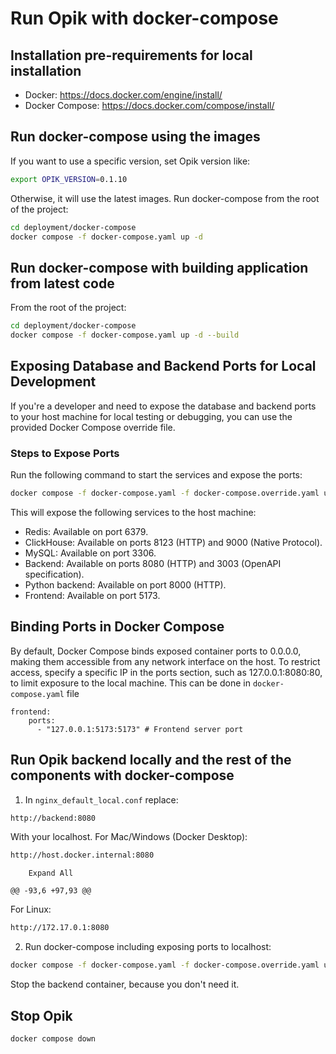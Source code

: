 # Run Opik with docker-compose

## Installation pre-requirements for local installation

- Docker: https://docs.docker.com/engine/install/
- Docker Compose: https://docs.docker.com/compose/install/

## Run docker-compose using the images

If you want to use a specific version, set Opik version like:

```bash
export OPIK_VERSION=0.1.10
```

Otherwise, it will use the latest images.
Run docker-compose from the root of the project:

```bash
cd deployment/docker-compose
docker compose -f docker-compose.yaml up -d
```

## Run docker-compose with building application from latest code

From the root of the project:

```bash
cd deployment/docker-compose
docker compose -f docker-compose.yaml up -d --build
```

## Exposing Database and Backend Ports for Local Development

If you're a developer and need to expose the database and backend ports to your host machine for local testing or
debugging, you can use the provided Docker Compose override file.

### Steps to Expose Ports

Run the following command to start the services and expose the ports:

```bash
docker compose -f docker-compose.yaml -f docker-compose.override.yaml up -d
```

This will expose the following services to the host machine:

- Redis: Available on port 6379.
- ClickHouse: Available on ports 8123 (HTTP) and 9000 (Native Protocol).
- MySQL: Available on port 3306.
- Backend: Available on ports 8080 (HTTP) and 3003 (OpenAPI specification).
- Python backend: Available on port 8000 (HTTP).
- Frontend: Available on port 5173.

## Binding Ports in Docker Compose

By default, Docker Compose binds exposed container ports to 0.0.0.0, making them accessible from any network interface
on the host. To restrict access, specify a specific IP in the ports section, such as 127.0.0.1:8080:80, to limit
exposure to the local machine.
This can be done in `docker-compose.yaml` file

```
frontend:
    ports:
      - "127.0.0.1:5173:5173" # Frontend server port
```

## Run Opik backend locally and the rest of the components with docker-compose

1. In `nginx_default_local.conf` replace:

```bash
http://backend:8080
```

With your localhost.
For Mac/Windows (Docker Desktop):

```bash
http://host.docker.internal:8080
```

        Expand All
    
    @@ -93,6 +97,93 @@

For Linux:

```bash
http://172.17.0.1:8080
```

2. Run docker-compose including exposing ports to localhost:

```bash
docker compose -f docker-compose.yaml -f docker-compose.override.yaml up -d
```

Stop the backend container, because you don't need it.

## Stop Opik

```bash
docker compose down
```